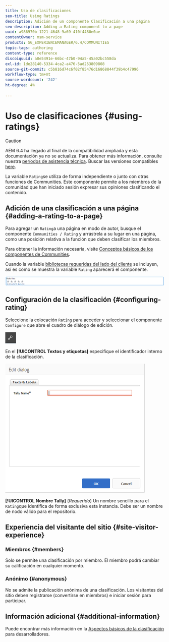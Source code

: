 ```yaml
---
title: Uso de clasificaciones
seo-title: Using Ratings
description: Adición de un componente Clasificación a una página
seo-description: Adding a Rating component to a page
uuid: a986970b-1221-4648-9a69-410f4480e0ae
contentOwner: msm-service
products: SG_EXPERIENCEMANAGER/6.4/COMMUNITIES
topic-tags: authoring
content-type: reference
discoiquuid: a0e5491e-66bc-47b0-94a5-45a02bc558da
exl-id: 1de28140-5334-4ca2-a476-5ad253809808
source-git-commit: c5b816d74c6f02f85476d16868844f39b4c47996
workflow-type: tm+mt
source-wordcount: '242'
ht-degree: 4%

---
```


# Uso de clasificaciones {#using-ratings}

>[!CAUTION]
>
>AEM 6.4 ha llegado al final de la compatibilidad ampliada y esta documentación ya no se actualiza. Para obtener más información, consulte nuestra [períodos de asistencia técnica](https://helpx.adobe.com/es/support/programs/eol-matrix.html). Buscar las versiones compatibles [here](https://experienceleague.adobe.com/docs/).

La variable `Rating`se utiliza de forma independiente o junto con otras funciones de Communities. Este componente permite a los miembros de la comunidad que han iniciado sesión expresar sus opiniones clasificando el contenido.

## Adición de una clasificación a una página {#adding-a-rating-to-a-page}

Para agregar un `Rating`a una página en modo de autor, busque el componente `Communities / Rating` y arrástrela a su lugar en una página, como una posición relativa a la función que deben clasificar los miembros.

Para obtener la información necesaria, visite [Conceptos básicos de los componentes de Communities](basics.md).

Cuando la variable [bibliotecas requeridas del lado del cliente](rating-basics.md#essentials-for-client-side) se incluyen, así es como se muestra la variable `Rating` aparecerá el componente.

![chlimage_1-493](assets/chlimage_1-493.png)

## Configuración de la clasificación {#configuring-rating}

Seleccione la colocación `Rating` para acceder y seleccionar el componente `Configure` que abre el cuadro de diálogo de edición.

![chlimage_1-494](assets/chlimage_1-494.png)

En el **[!UICONTROL Textos y etiquetas]** especifique el identificador interno de la clasificación.

![chlimage_1-495](assets/chlimage_1-495.png)

**[!UICONTROL Nombre Tally]**
(*Requerido*) Un nombre sencillo para el `Rating`que identifica de forma exclusiva esta instancia. Debe ser un nombre de nodo válido para el repositorio.

## Experiencia del visitante del sitio {#site-visitor-experience}

### Miembros {#members}

Solo se permite una clasificación por miembro. El miembro podrá cambiar su calificación en cualquier momento.

### Anónimo {#anonymous}

No se admite la publicación anónima de una clasificación. Los visitantes del sitio deben registrarse (convertirse en miembros) e iniciar sesión para participar.

## Información adicional {#additional-information}

Puede encontrar más información en la [Aspectos básicos de la clasificación](rating-basics.md) para desarrolladores.
